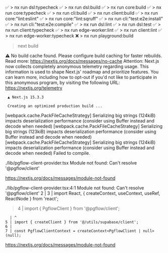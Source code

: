 ✅ > nx run dsl:typecheck
✅ > nx run dsl:build
✅ > nx run core:build
✅ > nx run core:typecheck
✅ > nx run cli:build
✅ > nx run client:build
✅ > nx run core:"lint:eslint"
✅ > nx run core:"lint:sqruff"
✅ > nx run cli:"test:e2e:install"
✅ > nx run cli:"test:e2e:compile"
✅ > nx run dsl:lint
✅ > nx run dsl:test
✅ > nx run client:typecheck
✅ > nx run edge-worker:lint
✅ > nx run client:lint
✅ > nx run edge-worker:typecheck
❌ > nx run playground:build

> next build

⚠ No build cache found. Please configure build caching for faster rebuilds. Read more: https://nextjs.org/docs/messages/no-cache
Attention: Next.js now collects completely anonymous telemetry regarding usage.
This information is used to shape Next.js' roadmap and prioritize features.
You can learn more, including how to opt-out if you'd not like to participate in this anonymous program, by visiting the following URL:
https://nextjs.org/telemetry

     ▲ Next.js 15.3.3

     Creating an optimized production build ...

<w> [webpack.cache.PackFileCacheStrategy] Serializing big strings (124kiB) impacts deserialization performance (consider using Buffer instead and decode when needed)
<w> [webpack.cache.PackFileCacheStrategy] Serializing big strings (123kiB) impacts deserialization performance (consider using Buffer instead and decode when needed)
<w> [webpack.cache.PackFileCacheStrategy] Serializing big strings (124kiB) impacts deserialization performance (consider using Buffer instead and decode when needed)
Failed to compile.

./lib/pgflow-client-provider.tsx
Module not found: Can't resolve '@pgflow/client'

https://nextjs.org/docs/messages/module-not-found

./lib/pgflow-client-provider.tsx:4:1
Module not found: Can't resolve '@pgflow/client'
2 |
3 | import React, { createContext, useContext, useRef, ReactNode } from 'react';

> 4 | import { PgflowClient } from '@pgflow/client';

      | ^
    5 | import { createClient } from '@/utils/supabase/client';
    6 |
    7 | const PgflowClientContext = createContext<PgflowClient | null>(null);

https://nextjs.org/docs/messages/module-not-found

